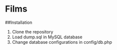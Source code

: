 # Films

##Installation
1. Clone the repository
1. Load dump.sql in MySQL database
1. Change database configurations in config/db.php
